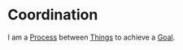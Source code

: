# Coordination

I am a [Process](60062.md) between [Things](60003.md) to achieve a [Goal](60058.md).
